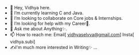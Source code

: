 
- 🤗 Hey, Vidhya here.
- 🌱 I’m currently learning C and Java.
- 👯 I’m looking to collaborate on Core jobs & Internships.
- 🤔 I’m looking for help with my Career🤝.
- 💬 Ask me about Anything✨.
- 📫 How to reach me:
Email[ vidhyaselvva@gmail.com]
Insta[ vidhya.subi]
- ✍️I'm much more interested in Writing✨
 ...

